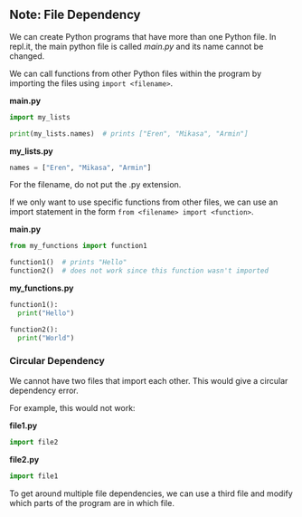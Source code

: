 ## Note: File Dependency

We can create Python programs that have more than one Python file. In repl.it, the main python file is called *main.py* and its name cannot be changed. 

We can call functions from other Python files within the program by importing the files using `import <filename>`.

**main.py**

```python
import my_lists

print(my_lists.names)  # prints ["Eren", "Mikasa", "Armin"]
```

**my_lists.py**

```python
names = ["Eren", "Mikasa", "Armin"]
```

For the filename, do not put the .py extension.

If we only want to use specific functions from other files, we can use an import statement in the form `from <filename> import <function>`. 

**main.py**

```python
from my_functions import function1

function1()  # prints "Hello"
function2()  # does not work since this function wasn't imported 

```

**my_functions.py**

```python
function1():
  print("Hello")

function2():
  print("World")
```

### Circular Dependency

We cannot have two files that import each other. This would give a circular dependency error.

For example, this would not work:

**file1.py**
```python
import file2
```

**file2.py**
```python
import file1
```

To get around multiple file dependencies, we can use a third file and modify which parts of the program are in which file.
